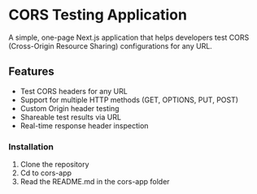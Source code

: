 # CORS Testing Application

A simple, one-page Next.js application that helps developers test CORS (Cross-Origin Resource Sharing) configurations for any URL.

## Features

- Test CORS headers for any URL
- Support for multiple HTTP methods (GET, OPTIONS, PUT, POST)
- Custom Origin header testing
- Shareable test results via URL
- Real-time response header inspection


### Installation

1. Clone the repository
2. Cd to cors-app
3. Read the README.md in the cors-app folder